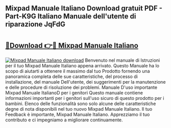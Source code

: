 ## Mixpad Manuale Italiano Download gratuit PDF - Part-K9G Italiano Manuale dell'utente di riparazione JqFdG

# <h2><a href="http://dfb6sv5.blite.top/?on=Mixpad+Manuale+Italiano">🔗Download 👉🔴 Mixpad Manuale Italiano</a></h2>

[![Mixpad Manuale Italiano download](https://i.imgur.com/lujVjoI.png)](http://dfb6sv5.blite.top/?on=Mixpad+Manuale+Italiano)
Benvenuto nel manuale di Istruzioni per il tuo Mixpad Manuale Italiano appena arrivato. Questo Manuale ha lo scopo di aiutarti a ottenere il massimo dal tuo Prodotto fornendo una panoramica completa delle sue caratteristiche, del processo di installazione, del manuale Dell'utente, dei suggerimenti per la manutenzione e delle procedure di risoluzione dei problemi. Manuale D'uso importante Mixpad Manuale ItalianoD per i genitori Questo manuale contiene informazioni importanti per i genitori sull'uso sicuro di questo prodotto per i bambini. Elenco delle funzionalità sono solo alcune delle caratteristiche degne di nota disponibili nel tuo nuovo Mixpad Manuale Italiano. Il tuo Feedback è importante, Mixpad Manuale Italiano. Apprezziamo il tuo contributo e ci impegniamo a migliorare continuamente.
